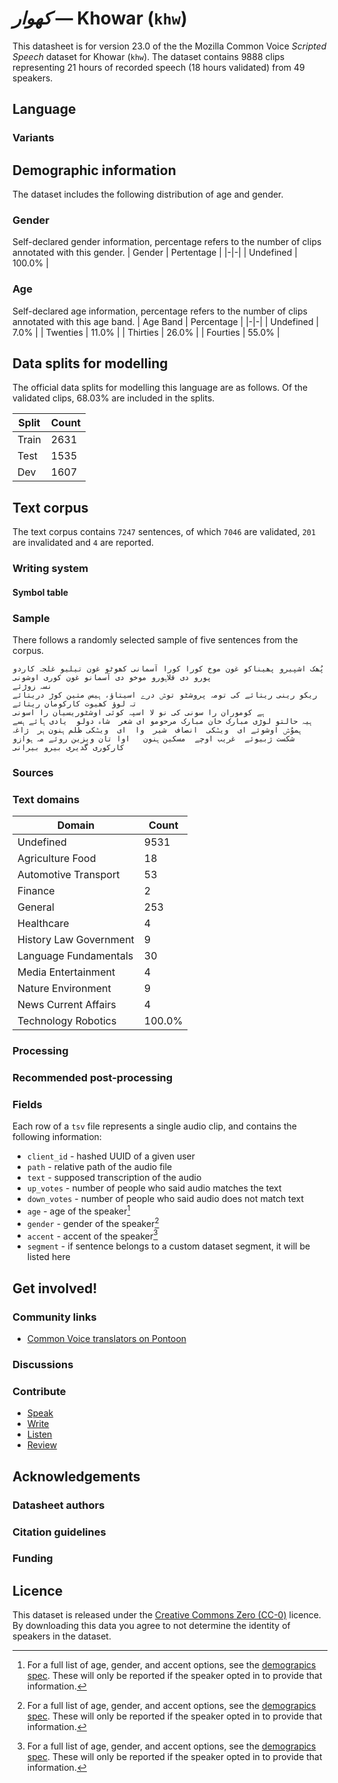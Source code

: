 # *کھوار* &mdash; Khowar (`khw`)
This datasheet is for version 23.0 of the the Mozilla Common Voice *Scripted Speech* dataset 
for Khowar (`khw`). The dataset contains 9888 clips representing 21 hours of recorded
speech (18 hours validated) from 49 speakers.

## Language
<!-- {{LANGUAGE_DESCRIPTION}} -->
<!-- Provide a brief (1-2 paragraph) description of your language -->

### Variants
<!-- {{VARIANT_DESCRIPTION}} -->
<!-- @ OPTIONAL @ -->
<!-- Describe the variants (MCV variants) of your language -->

## Demographic information
The dataset includes the following distribution of age and gender.
<!-- You can get a lot of the information in this section from https://analyzer.cv-toolbox.web.tr/browse -->

### Gender
Self-declared gender information, percentage refers to the number of clips annotated with this gender.
| Gender | Pertentage |
|-|-|
| Undefined | 100.0% |

<!-- {{GENDER_TABLE}} -->
<!-- @ AUTOMATICALLY GENERATED @ -->
<!-- | Gender | Frequency |
|--------|-----------|
| male, masculine | ? |
| undeclared | ? |
| female, feminine | ? | -->

### Age
Self-declared age information, percentage refers to the number of clips annotated with this age band.
| Age Band | Percentage |
|-|-|
| Undefined | 7.0% |
| Twenties | 11.0% |
| Thirties | 26.0% |
| Fourties | 55.0% |

<!-- {{AGE_TABLE}} -->
<!-- @ AUTOMATICALLY GENERATED @ -->
<!-- | Age band | Frequency |
|----------|-----------|
| teens | ? |
| twenties | ? |
| thirties | ? |
| fourties | ? |
| fifties | ? |
   ...if other age ranges are present in your data, add rows... -->

## Data splits for modelling

The official data splits for modelling this language are as follows. Of the validated clips, 68.03% are included in the splits.

 | Split | Count |
|-|-|
| Train | 2631 |
| Test | 1535 |
| Dev | 1607 |


## Text corpus

The text corpus contains `7247` sentences, of which `7046` are validated, `201` are invalidated and `4` are reported.
<!-- {{TEXT_CORPUS_DESCRIPTION}} -->
<!-- @ OPTIONAL @ -->
<!-- An overview of the text corpus, with information such as average length (in characters and words) of validated sentences. -->

### Writing system
<!-- {{WRITING_SYSTEM_DESCRIPTION}} -->
<!-- @ OPTIONAL @ -->
<!-- A description of the writing system (or writing systems) used in the text corpus -->

#### Symbol table
<!-- {{ALPHABET_TABLE}} -->
<!-- @ OPTIONAL @ -->
<!-- If the writing system is alphabetic, you can include the valid alphabet here -->

### Sample
There follows a randomly selected sample of five sentences from the corpus.

```
پُھک اشپیرو پھیناکو غون موخ کورا کورا آسمانی کھوٹو غون تیلیو غلجہ کاردو پورو دی قلاہورو موخو دی آسمانو غون کوری اوشونی
نسہ زوڑئے
ریکو رینی ریتائے کی تومہ پروشٹو توݰ درے اسیتاؤ، ہیس متین کوڑ دریتائے تہ لوؤ کھیوت کارکومان ریتائے
ہے کوموران را سونی کی نو لا اسپہ کوئی اوشٹوریسیان را اسونی
ہیہ حالتو لوڑی مبارک خان مبارک مرحومو ای شعر  شاہ دولو  یادی ہائے ہسے ہموُݰ اوشوئے ای  ویݰکی  انصاف  شیر  وا  ای  ویݰکی ظلم ہنون ہر  ژاغہ  شکست ژبیوئے  غریب اوچے  مسکین ہنون   اوا تان ویزین روئے مہ ہوازو کارکوری گدیری بیرو بیرانی
```

<!-- {{SENTENCES_SAMPLE}} -->

### Sources
<!-- {{SOURCES_LIST}} -->
<!-- @ OPTIONAL @ -->
<!-- A list of sentence sources, can be curated to the top-N -->

### Text domains

| Domain | Count |
|-|-|
| Undefined | 9531 |
| Agriculture Food | 18 |
| Automotive Transport | 53 |
| Finance | 2 |
| General | 253 |
| Healthcare | 4 |
| History Law Government | 9 |
| Language Fundamentals | 30 |
| Media Entertainment | 4 |
| Nature Environment | 9 |
| News Current Affairs | 4 |
| Technology Robotics | 100.0% |

<!-- {{TEXT_DOMAIN_DESCRIPTION}} -->
<!-- @ OPTIONAL @ -->
<!-- What text domains are represented in the corpus? -->

### Processing
<!-- {{PROCESSING_DESCRIPTION}} -->
<!-- @ OPTIONAL @ -->
<!-- How has the text data been processed -->

### Recommended post-processing
<!-- {{RECOMMENDED_POSTPROCESSING_DESCRIPTION}} -->
<!-- @ OPTIONAL @ -->
<!-- What should people do before they use the data, for example Unicode normalisation -->

### Fields
Each row of a `tsv` file represents a single audio clip, and contains the following information:

* `client_id` - hashed UUID of a given user
* `path` - relative path of the audio file
* `text` - supposed transcription of the audio
* `up_votes` - number of people who said audio matches the text
* `down_votes` - number of people who said audio does not match text
* `age` - age of the speaker[^1]
* `gender` - gender of the speaker[^1]
* `accent` - accent of the speaker[^1]
* `segment` - if sentence belongs to a custom dataset segment, it will be listed here

#### 
[^1]: For a full list of age, gender, and accent options, see the
[demograpics
spec](https://github.com/common-voice/common-voice/blob/main/web/src/stores/demographics.ts). These
will only be reported if the speaker opted in to provide that
information.

## Get involved!

### Community links

* [Common Voice translators on Pontoon](https://pontoon.mozilla.org/khw/common-voice/contributors/)

<!-- {{COMMUNITY_LINKS_LIST}} -->
<!-- @ OPTIONAL @ -->
<!-- Links to community chats / fora -->

### Discussions
<!-- {{DISCUSSION_LINKS_LIST}} -->
<!-- @ OPTIONAL @ -->
<!-- Any links to discussions, for example on Discourse or other fora or blogs can be included here -->

### Contribute

* [Speak](https://commonvoice.mozilla.org/khw/speak)
* [Write](https://commonvoice.mozilla.org/khw/write)
* [Listen](https://commonvoice.mozilla.org/khw/listen)
* [Review](https://commonvoice.mozilla.org/khw/review)
<!-- {{CONTRIBUTE_LINKS_LIST}} -->
<!-- Here you can include links for how to contribute to the dataset -->

## Acknowledgements

### Datasheet authors
<!-- {{DATASHEET_AUTHORS_LIST}} -->
<!-- A list in the format of: Your Name <email@email.com> -->

### Citation guidelines
<!-- {{CITATION_DESCRIPTION}} -->
<!-- @ OPTIONAL @ -->
<!-- If you published a paper and would like people to cite it, you can include the BiBTeX here -->

### Funding
<!-- {{FUNDING_DESCRIPTION}} -->
<!-- @ OPTIONAL @ -->
<!-- If you received any funding, you can include the acknowledgement here -->

## Licence
This dataset is released under the [Creative Commons Zero (CC-0)](https://creativecommons.org/public-domain/cc0/) licence. By downloading this data
you agree to not determine the identity of speakers in the dataset.